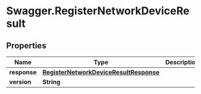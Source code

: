 # Swagger.RegisterNetworkDeviceResult

## Properties
Name | Type | Description | Notes
------------ | ------------- | ------------- | -------------
**response** | [**RegisterNetworkDeviceResultResponse**](RegisterNetworkDeviceResultResponse.md) |  | [optional] 
**version** | **String** |  | [optional] 


